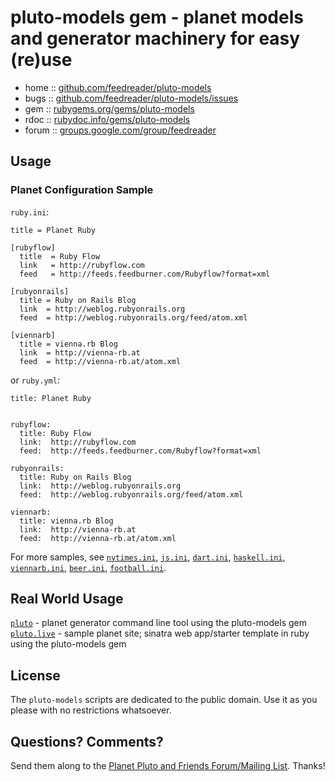 # pluto-models gem - planet models and generator machinery for easy (re)use

* home  :: [github.com/feedreader/pluto-models](https://github.com/feedreader/pluto-models)
* bugs  :: [github.com/feedreader/pluto-models/issues](https://github.com/feedreader/pluto-models/issues)
* gem   :: [rubygems.org/gems/pluto-models](https://rubygems.org/gems/pluto-models)
* rdoc  :: [rubydoc.info/gems/pluto-models](http://rubydoc.info/gems/pluto-models)
* forum :: [groups.google.com/group/feedreader](http://groups.google.com/group/feedreader)



## Usage

### Planet Configuration Sample 

`ruby.ini`:

```
title = Planet Ruby

[rubyflow]
  title  = Ruby Flow
  link   = http://rubyflow.com
  feed   = http://feeds.feedburner.com/Rubyflow?format=xml

[rubyonrails]
  title = Ruby on Rails Blog
  link  = http://weblog.rubyonrails.org
  feed  = http://weblog.rubyonrails.org/feed/atom.xml

[viennarb]
  title = vienna.rb Blog
  link  = http://vienna-rb.at
  feed  = http://vienna-rb.at/atom.xml
```

or `ruby.yml`:

```
title: Planet Ruby


rubyflow:
  title: Ruby Flow
  link:  http://rubyflow.com
  feed:  http://feeds.feedburner.com/Rubyflow?format=xml

rubyonrails:
  title: Ruby on Rails Blog
  link:  http://weblog.rubyonrails.org
  feed:  http://weblog.rubyonrails.org/feed/atom.xml

viennarb:
  title: vienna.rb Blog
  link:  http://vienna-rb.at
  feed:  http://vienna-rb.at/atom.xml
```

For more samples, see [`nytimes.ini`](https://github.com/feedreader/pluto.samples/blob/master/nytimes.ini),
[`js.ini`](https://github.com/feedreader/pluto.samples/blob/master/js.ini),
[`dart.ini`](https://github.com/feedreader/pluto.samples/blob/master/dart.ini),
[`haskell.ini`](https://github.com/feedreader/pluto.samples/blob/master/haskell.ini),
[`viennarb.ini`](https://github.com/feedreader/pluto.samples/blob/master/viennarb.ini),
[`beer.ini`](https://github.com/feedreader/pluto.samples/blob/master/beer.ini),
[`football.ini`](https://github.com/feedreader/pluto.samples/blob/master/football.ini).


## Real World Usage

[`pluto`](https://github.com/feedreader/pluto) - planet generator command line tool using the pluto-models gem
[`pluto.live`](https://github.com/feedreader/pluto.live) - sample planet site; sinatra web app/starter template in ruby using the pluto-models gem



## License

The `pluto-models` scripts are dedicated to the public domain.
Use it as you please with no restrictions whatsoever.

## Questions? Comments?

Send them along to the [Planet Pluto and Friends Forum/Mailing List](http://groups.google.com/group/feedreader).
Thanks!
